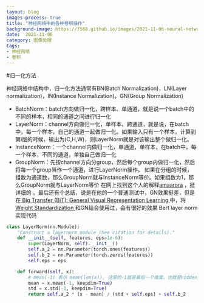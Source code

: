 ```yaml
---
layout: blog
images-process: true
title: "神经网络中的各种卷积操作"
background-image: https://7568.github.io/images/2021-11-06-neural-network-architecture/img.png
date:  2021-11-06
category: 图像处理
tags:
- 神经网络
- 卷积
---
```


#归一化方法

神经网络中结构中，归一化方法通常有BN(Batch Normalization)，LN(Layer normalization)，IN(Instance Normalization)，GN(Group Normalization)
- BatchNorm：batch方向做归一化，跨样本、单通道，就是说一个batch中的不同的样本，相同的通道之间进行归一化
- LayerNorm：channel方向做归一化，单样本、跨通道，就是说，在batch中，每一个样本，自己的通道一起做归一化。如果输入只有一个样本，计算到第i层的时候，输出为(C,H,W)，则LayerNorm就是对该输出整个做归一化。
- InstanceNorm：一个channel内做归一化，单通道，单样本，在batch中，每一个样本，不同的通道，单独自己做归一化
- GroupNorm：先按channel方向分group，然后每个group内做归一化，然后将每一个group当作一个通道，进行LayerNorm操作。
  如果在分组的时候，组数为通道数，那么GroupNorm就与InstanceNorm等价。如果组数为1，那么GroupNorm就与LayerNorm等价
  在网上找到这个人的解释[amaarora](https://amaarora.github.io/2020/08/09/groupnorm.html) ，挺详细的 。最后还有个总结，说是在他的一个普通测试中，GN效果挺差，但是在[ Big Transfer (BiT): General Visual Representation Learning ](https://arxiv.org/abs/1912.11370) 
  中，将 [ Weight Standardization ](https://arxiv.org/abs/1903.10520) 和GN结合使用过，会有很好的效果
Bert layer norm实现代码
```python
class LayerNorm(nn.Module):
    "Construct a layernorm module (See citation for details)."
    def __init__(self, features, eps=1e-6):
        super(LayerNorm, self).__init__()
        self.a_2 = nn.Parameter(torch.ones(features))
        self.b_2 = nn.Parameter(torch.zeros(features))
        self.eps = eps

    def forward(self, x):
        # mean(-1) 表示 mean(len(x)), 这里的-1就是最后一个维度，也就是hidden_size维
        mean = x.mean(-1, keepdim=True)
        std = x.std(-1, keepdim=True)
        return self.a_2 * (x - mean) / (std + self.eps) + self.b_2
```
